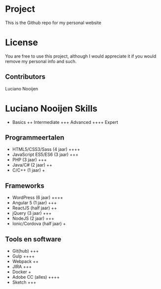 # Project
This is the Github repo for my personal website

# License
You are free to use this project, although I would appreciate it if you would remove my personal info and such.

## Contributors
Luciano Nooijen

# Luciano Nooijen Skills
+ Basics
++ Intermediate
+++ Advanced
++++ Expert

## Programmeertalen
* HTML5/CSS3/Sass (4 jaar) ++++
* JavaScript ES5/ES6 (3 jaar) +++
* PHP (3 jaar) +++
* Java/C# (2 jaar) ++
* C/C++ (1 jaar) +

## Frameworks
* WordPress (6 jaar) ++++
* Angular 5 (1 jaar) +++
* ReactJS (half jaar) ++
* jQuery (3 jaar) +++
* NodeJS (2 jaar) +++
* Ionic/Cordova (half jaar) +

## Tools en software
* Git(hub) +++
* Gulp ++++
* Webpack ++
* JIRA +++
* Docker +
* Adobe CC (alles) ++++
* Sketch +++
